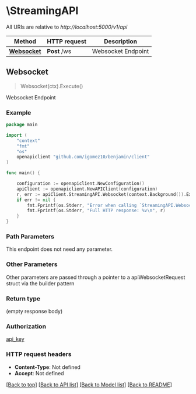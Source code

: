 # \StreamingAPI

All URIs are relative to *http://localhost:5000/v1/api*

Method | HTTP request | Description
------------- | ------------- | -------------
[**Websocket**](StreamingAPI.md#Websocket) | **Post** /ws | Websocket Endpoint



## Websocket

> Websocket(ctx).Execute()

Websocket Endpoint



### Example

```go
package main

import (
	"context"
	"fmt"
	"os"
	openapiclient "github.com/igomez10/benjamin/client"
)

func main() {

	configuration := openapiclient.NewConfiguration()
	apiClient := openapiclient.NewAPIClient(configuration)
	r, err := apiClient.StreamingAPI.Websocket(context.Background()).Execute()
	if err != nil {
		fmt.Fprintf(os.Stderr, "Error when calling `StreamingAPI.Websocket``: %v\n", err)
		fmt.Fprintf(os.Stderr, "Full HTTP response: %v\n", r)
	}
}
```

### Path Parameters

This endpoint does not need any parameter.

### Other Parameters

Other parameters are passed through a pointer to a apiWebsocketRequest struct via the builder pattern


### Return type

 (empty response body)

### Authorization

[api_key](../README.md#api_key)

### HTTP request headers

- **Content-Type**: Not defined
- **Accept**: Not defined

[[Back to top]](#) [[Back to API list]](../README.md#documentation-for-api-endpoints)
[[Back to Model list]](../README.md#documentation-for-models)
[[Back to README]](../README.md)

